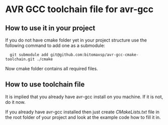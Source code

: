 # AVR GCC toolchain file for avr-gcc

## How to use it in your project

If you do not have cmake folder yet in your project structure use the following command to add one as a submodule:

```
  git submodule add git@github.com:bitomaxsp/avr-gcc-cmake-toolchain.git ./cmake
```

Now cmake folder contains all required files.

## How to use toolchain file

It is implied that you already have avr-gcc install on you machine. If it is not, do it now.

If you already have avr-gcc installed then just create *CMakeLists.txt* file in the root folder of your project
and look at the example code how to fill it in.
